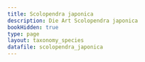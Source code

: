```yaml
---
title: Scolopendra japonica
description: Die Art Scolopendra japonica
bookHidden: true
type: page
layout: taxonomy_species
datafile: scolopendra_japonica
---
```


